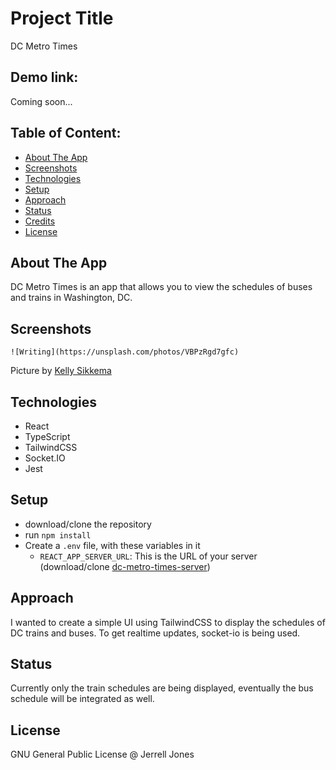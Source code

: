 # Project Title
DC Metro Times
## Demo link:
Coming soon...

## Table of Content:

- [About The App](#about-the-app)
- [Screenshots](#screenshots)
- [Technologies](#technologies)
- [Setup](#setup)
- [Approach](#approach)
- [Status](#status)
- [Credits](#credits)
- [License](#license)

## About The App
DC Metro Times is an app that allows you to view the schedules of buses and trains in Washington, DC.

## Screenshots

`![Writing](https://unsplash.com/photos/VBPzRgd7gfc)`

Picture by [Kelly Sikkema](https://unsplash.com/@kellysikkema)

## Technologies
- React
- TypeScript
- TailwindCSS
- Socket.IO
- Jest

## Setup
- download/clone the repository
- run `npm install`
- Create a `.env` file, with these variables in it
    - `REACT_APP_SERVER_URL`: This is the URL of your server (download/clone [dc-metro-times-server](https://github.com/jayjonesdev/dc-metro-times-server))

## Approach
I wanted to create a simple UI using TailwindCSS to display the schedules of DC trains and buses. To get realtime updates, socket-io is being used.

## Status
Currently only the train schedules are being displayed, eventually the bus schedule will be integrated as well.

## License

GNU General Public License @ Jerrell Jones